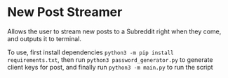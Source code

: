 # New Post Streamer
Allows the user to stream new posts to a Subreddit right when they come, and outputs it to terminal.

To use, first install dependencies `python3 -m pip install requirements.txt`, then run `python3 password_generator.py` to generate client keys for post, and finally run `python3 -m main.py` to run the script